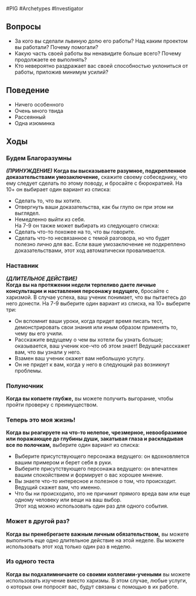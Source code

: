 #PIG  #Archetypes #Investigator  

## Вопросы
* За кого вы сделали львиную долю его работы? Над каким проектом вы работали? Почему  помогали?  
* Какую часть своей работы вы ненавидите больше всего? Почему продолжаете ее выполнять?  
* Кто невероятно раздражает вас своей способностью уклониться от работы, приложив  минимум усилий? 

## Поведение
- Ничего особенного
- Очень много твида
- Рассеянный
- Одна изюминка

## Ходы
### Будем Благоразумны 
***(ПРИНУЖДЕНИЕ)***
**Когда вы высказываете разумное,  подкрепленное доказательствами  умозаключение,** скажите своему собеседнику,  что ему следует сделать по этому поводу, и  бросайте с бюрократией. На 10+ он выбирает  один вариант из списка:  
* Сделать то, что вы хотите.  
* Отвергнуть ваши доказательства, как бы  глупо он при этом ни выглядел.  
* Немедленно выйти из себя.  
На 7-9 он также может выбирать из  следующего списка:  
* Сделать что-то похожее на то, что вы  говорите.  
* Сделать что-то несвязанное с темой  разговора, но что будет полезно лично для  вас.
Если ваше умозаключение не подкреплено  доказательствами, этот ход автоматически  проваливается.
### Наставник 
***(ДЛИТЕЛЬНОЕ ДЕЙСТВИЕ)***  
**Когда вы на протяжении недели терпеливо  даете личные консультации и наставления  персонажу ведущего,** бросайте с харизмой. В  случае успеха, ваш ученик понимает, что вы  пытаетесь до него донести. На 7-9 выберите  один вариант из списка, на 10+ выберите три:  
* Он вспомнит ваши уроки, когда придет  время писать тест, демонстрировать  свои знания или иным образом применять  то, чему вы его учили.  
* Расскажите ведущему о чем вы хотели бы  узнать больше; оказывается, ваш ученик  кое-что об этом знает! Ведущий  расскажет вам, что вы узнали у него.  
* Взамен ваш ученик окажет вам небольшую  услугу.  
* Он не придет к вам, когда у него в  следующий раз возникнут проблемы.
### Полуночник
**Когда вы копаете глубже,** вы можете  получить выгорание, чтобы пройти проверку с  преимуществом.  
### Теперь это моя жизнь! 
**Когда вы реагируете на что-то нелепое,  чрезмерное, невообразимое или  поражающее до глубины души, закатывая  глаза и раскладывая все по полочкам,**  выберите один вариант из списка:  
* Выберите присутствующего персонажа  ведущего: он вдохновляется вашим  примером и берет себя в руки.  
* Выберите присутствующего персонажа  ведущего: он впечатлен вашим спокойствием  и формирует о вас хорошее мнение.  
* Вы знаете что-то интересное и полезное о  том, что происходит. Ведущий скажет  вам, что именно.  
* Что бы ни происходило, это не причинит  прямого вреда вам или еще одному  человеку или вещи на ваш выбор.  
Этот ход можно использовать один раз для  одного события.  
### Может в другой раз?  
**Когда вы пренебрегаете важным личным  обязательством,** вы можете выполнить еще  одно длительное действие на этой неделе. Вы  можете использовать этот ход только один  раз в неделю.  
### Из одного теста  
**Когда вы подхалимничаете со своими  коллегами-учеными** вы можете использовать  изучение вместо харизмы. В этом случае,  любые услуги, о которых они попросят вас,  будут связаны с помощью в их работе.